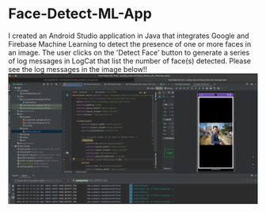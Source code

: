 # Face-Detect-ML-App
I created an Android Studio application in Java that integrates Google and Firebase Machine Learning to detect the presence of one or more faces in an image. The user clicks on the 'Detect Face' button to generate a series of log messages in LogCat that list the number of face(s) detected. Please see the log messages in the image below!!
![Face Detect ML Image](./FaceDetectMLApp_Instance.png)
